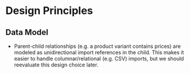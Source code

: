 # Design Principles

## Data Model

- Parent-child relationships (e.g. a product variant contains prices) are
  modeled as unidirectional import references in the child. This makes it easier to
  handle columnar/relational (e.g. CSV) imports, but we should reevaluate this design choice later.
